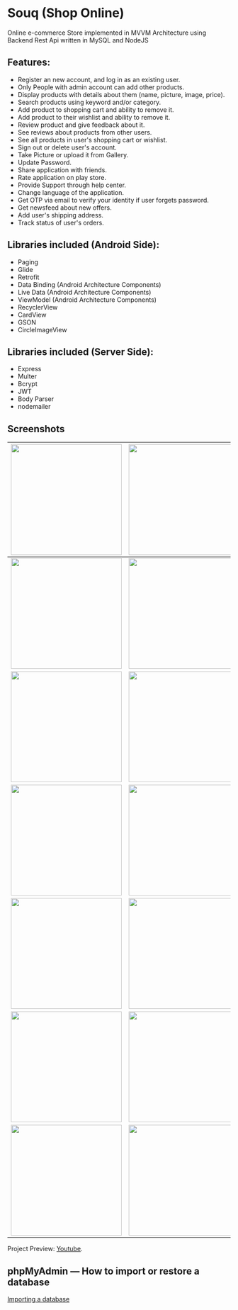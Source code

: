 # Souq (Shop Online)

  Online e-commerce Store implemented in MVVM Architecture using Backend Rest Api written in MySQL and NodeJS

## Features: 

- Register an new account, and log in as an existing user.
- Only People with admin account can add other products.
- Display products with details about them (name, picture, image, price). 
- Search products using keyword and/or category.
- Add product to shopping cart and ability to remove it.
- Add product to their wishlist and ability to remove it.
- Review product and give feedback about it.
- See reviews about products from other users.
- See all products in user's shopping cart or wishlist.
- Sign out or delete user's account.
- Take Picture or upload it from Gallery.
- Update Password.
- Share application with friends.
- Rate application on play store.
- Provide Support through help center.
- Change language of the application.
- Get OTP via email to verify your identity if user forgets password.
- Get newsfeed about new offers.
- Add user's shipping address.
- Track status of user's orders.

## Libraries included (Android Side):

- Paging
- Glide
- Retrofit
- Data Binding (Android Architecture Components)
- Live Data (Android Architecture Components)
- ViewModel (Android Architecture Components)
- RecyclerView
- CardView
- GSON
- CircleImageView

## Libraries included (Server Side):

 - Express
 - Multer
 - Bcrypt
 - JWT
 - Body Parser
 - nodemailer
 
 
## Screenshots
| <img src="https://i.imgur.com/L00YpCo.jpg" width="250">  | <img src="https://i.imgur.com/qtPSIr5.jpg" width="250"> | <img src="https://i.imgur.com/yYtsZ00.jpg" width="250">   
| ------------- | ------------- | ------------- |
| <img src="https://i.imgur.com/SnJC7se.jpg" width="250">  | <img src="https://i.imgur.com/M8BkV90.jpg" width="250"> | <img src="https://i.imgur.com/NzBX4o5.jpg" width="250"> 
| <img src="https://i.imgur.com/rMkbWcU.jpg" width="250">  | <img src="https://i.imgur.com/HxfsWBR.jpg" width="250"> | <img src="https://i.imgur.com/hZ6YBzc.jpg" width="250"> 
| <img src="https://i.imgur.com/ReCCD0H.jpg" width="250">  | <img src="https://i.imgur.com/knltLfk.jpg" width="250"> | <img src="https://i.imgur.com/3Hptn0e.jpg" width="250"> 
| <img src="https://i.imgur.com/8VKoUhj.jpg" width="250">  | <img src="https://i.imgur.com/aLURKCj.jpg" width="250"> | <img src="https://i.imgur.com/PkI1s1u.jpg" width="250"> 
| <img src="https://i.imgur.com/iOt6FZk.jpg" width="250">  | <img src="https://i.imgur.com/5ohkxeD.jpg" width="250"> | <img src="https://i.imgur.com/JTZXHe6.jpg" width="250"> 
| <img src="https://i.imgur.com/13b0Be1.jpg" width="250">  | <img src="https://i.imgur.com/s0qxcdn.jpg" width="250"> | <img src="https://i.imgur.com/drV4nWF.jpg" width="250"> 


Project Preview: [Youtube](https://youtu.be/8zcm_FyzEtA).

## phpMyAdmin — How to import or restore a database 

[Importing a database](https://bit.ly/3d3ETWV)
